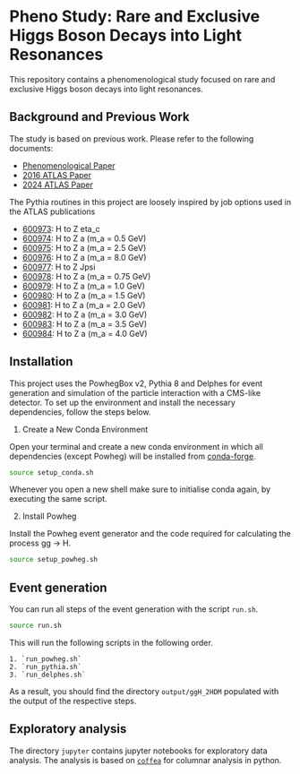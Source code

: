 # Pheno Study: Rare and Exclusive Higgs Boson Decays into Light Resonances

This repository contains a phenomenological study focused on rare and exclusive Higgs boson decays into light resonances. 

## Background and Previous Work

The study is based on previous work. Please refer to the following documents:

- [Phenomenological Paper](https://arxiv.org/pdf/1606.09177)
- [2016 ATLAS Paper](https://arxiv.org/pdf/2004.01678)
- [2024 ATLAS Paper](https://arxiv.org/pdf/2411.16361)


The Pythia routines in this project are loosely inspired by job options used in the ATLAS publications

- [600973](https://gitlab.cern.ch/atlas-physics/pmg/mcjoboptions/-/blob/master/600xxx/600973/mc.PhPy8EG_HZetac.py): H to Z eta_c
- [600974](https://gitlab.cern.ch/atlas-physics/pmg/mcjoboptions/-/blob/master/600xxx/600974/mc.PhPy8EG_HZa_0_5.py):  H to Z a (m_a = 0.5 GeV)
- [600975](https://gitlab.cern.ch/atlas-physics/pmg/mcjoboptions/-/blob/master/600xxx/600975/mc.PhPy8EG_HZa_2_5.py):  H to Z a (m_a = 2.5 GeV)
- [600976](https://gitlab.cern.ch/atlas-physics/pmg/mcjoboptions/-/blob/master/600xxx/600976/mc.PhPy8EG_HZa_8_0.py):  H to Z a (m_a = 8.0 GeV)
- [600977](https://gitlab.cern.ch/atlas-physics/pmg/mcjoboptions/-/blob/master/600xxx/600977/mc.PhPy8EG_HZJpsi.py):  H to Z Jpsi
- [600978](https://gitlab.cern.ch/atlas-physics/pmg/mcjoboptions/-/blob/master/600xxx/600978/mc.PhPy8EG_HZa_0_75.py):  H to Z a (m_a = 0.75 GeV)
- [600979](https://gitlab.cern.ch/atlas-physics/pmg/mcjoboptions/-/blob/master/600xxx/600979/mc.PhPy8EG_HZa_1_0.py):  H to Z a (m_a = 1.0 GeV)
- [600980](https://gitlab.cern.ch/atlas-physics/pmg/mcjoboptions/-/blob/master/600xxx/600980/mc.PhPy8EG_HZa_1_5.py):  H to Z a (m_a = 1.5 GeV)
- [600981](https://gitlab.cern.ch/atlas-physics/pmg/mcjoboptions/-/blob/master/600xxx/600981/mc.PhPy8EG_HZa_2_0.py):  H to Z a (m_a = 2.0 GeV)
- [600982](https://gitlab.cern.ch/atlas-physics/pmg/mcjoboptions/-/blob/master/600xxx/600982/mc.PhPy8EG_HZa_3_0.py):  H to Z a (m_a = 3.0 GeV)
- [600983](https://gitlab.cern.ch/atlas-physics/pmg/mcjoboptions/-/blob/master/600xxx/600983/mc.PhPy8EG_HZa_3_5.py):  H to Z a (m_a = 3.5 GeV)
- [600984](https://gitlab.cern.ch/atlas-physics/pmg/mcjoboptions/-/blob/master/600xxx/600984/mc.PhPy8EG_HZa_4_0.py):  H to Z a (m_a = 4.0 GeV)


## Installation

This project uses the PowhegBox v2, Pythia 8 and Delphes for event generation and simulation of the particle interaction with a CMS-like detector.
To set up the environment and install the necessary dependencies, follow the steps below.

1. Create a New Conda Environment

Open your terminal and create a new conda environment in which all dependencies (except Powheg) will be installed from [conda-forge](https://conda-forge.org).

```bash
source setup_conda.sh
```

Whenever you open a new shell make sure to initialise conda again, by executing the same script.

2. Install Powheg

Install the Powheg event generator and the code required for calculating the process gg -> H.

```bash
source setup_powheg.sh
```


## Event generation

You can run all steps of the event generation with the script `run.sh`.

```bash
source run.sh
```

This will run the following scripts in the following order.

    1. `run_powheg.sh`
    2. `run_pythia.sh`
    3. `run_delphes.sh`

As a result, you should find the directory `output/ggH_2HDM` populated with the output of the respective steps.

## Exploratory analysis

The directory `jupyter` contains jupyter notebooks for exploratory data analysis.
The analysis is based on [`coffea`](https://coffea-hep.readthedocs.io/en/latest/) for columnar analysis in python.

